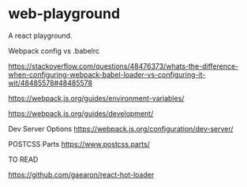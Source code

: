# web-playground

A react playground.

Webpack config vs .babelrc

https://stackoverflow.com/questions/48476373/whats-the-difference-when-configuring-webpack-babel-loader-vs-configuring-it-wit/48485578#48485578

https://webpack.js.org/guides/environment-variables/

https://webpack.js.org/guides/development/

Dev Server Options
https://webpack.js.org/configuration/dev-server/

POSTCSS Parts
https://www.postcss.parts/

TO READ

https://github.com/gaearon/react-hot-loader



